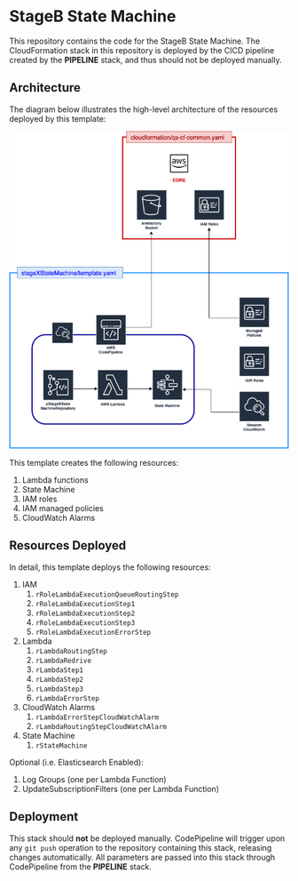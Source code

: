 # StageB State Machine
This repository contains the code for the StageB State Machine. The CloudFormation stack in this repository is deployed by the CICD pipeline created by the **PIPELINE** stack, and thus should not be deployed manually.

## Architecture
The diagram below illustrates the high-level architecture of the resources deployed by this template:

![StageB Architecture](docs/stageBStateMachine.png)

This template creates the following resources:
1. Lambda functions
2. State Machine
3. IAM roles
4. IAM managed policies
5. CloudWatch Alarms

## Resources Deployed
In detail, this template deploys the following resources:
1. IAM
   1. `rRoleLambdaExecutionQueueRoutingStep`
   2. `rRoleLambdaExecutionStep1`
   3. `rRoleLambdaExecutionStep2`
   4. `rRoleLambdaExecutionStep3`
   5. `rRoleLambdaExecutionErrorStep`
2. Lambda
   1. `rLambdaRoutingStep`
   2. `rLambdaRedrive`
   3. `rLambdaStep1`
   4. `rLambdaStep2`
   5. `rLambdaStep3`
   6. `rLambdaErrorStep`
3. CloudWatch Alarms
   1. `rLambdaErrorStepCloudWatchAlarm`
   2. `rLambdaRoutingStepCloudWatchAlarm`
4. State Machine
   1. `rStateMachine`

Optional (i.e. Elasticsearch Enabled):
1. Log Groups (one per Lambda Function)
2. UpdateSubscriptionFilters (one per Lambda Function)

## Deployment
This stack should **not** be deployed manually. CodePipeline will trigger upon any `git push` operation to the repository containing this stack, releasing changes automatically. All parameters are passed into this stack through CodePipeline from the **PIPELINE** stack.
